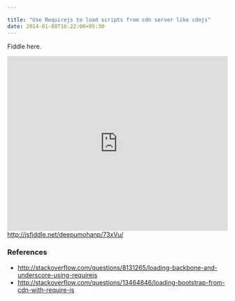 ```yaml
---

title: "Use Requirejs to load scripts from cdn server like cdnjs"
date: 2014-01-08T16:22:00+05:30
---
```



 
Fiddle here.
 <iframe width="100%" height="400" src="http://jsfiddle.net/deepumohanp/73xVu/embedded/" allowfullscreen="allowfullscreen" frameborder="0"></iframe> 
<a href="http://jsfiddle.net/deepumohanp/73xVu/">http://jsfiddle.net/deepumohanp/73xVu/</a>
 <h3>References</h3><ul><li><a href="http://stackoverflow.com/questions/8131265/loading-backbone-and-underscore-using-requirejs">http://stackoverflow.com/questions/8131265/loading-backbone-and-underscore-using-requirejs</a></li> <li><a href="http://stackoverflow.com/questions/13464846/loading-bootstrap-from-cdn-with-require-js">http://stackoverflow.com/questions/13464846/loading-bootstrap-from-cdn-with-require-js</a></li></ul>
